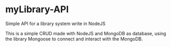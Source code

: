 # myLibrary-API

Simple API for a library system write in NodeJS

This is a simple CRUD made with NodeJS and MongoDB as database, using the library Mongoose to connect and interact with the MongoDB.
